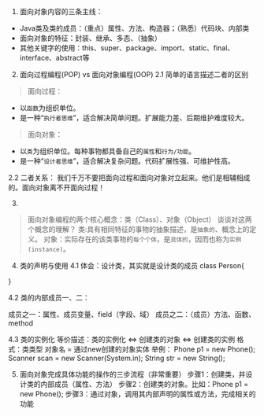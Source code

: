 1. 面向对象内容的三条主线：

- Java类及类的成员：（重点）属性、方法、构造器；（熟悉）代码块、内部类
- 面向对象的特征：封装、继承、多态、（抽象）
- 其他关键字的使用：this、super、package、import、static、final、interface、abstract等


2. 面向过程编程(POP)  vs 面向对象编程(OOP)
   2.1 简单的语言描述二者的区别

> 面向过程：
- 以`函数`为组织单位。
- 是一种“`执行者思维`”，适合解决简单问题。扩展能力差、后期维护难度较大。

> 面向对象：
- 以`类`为组织单位。每种事物都具备自己的`属性`和`行为/功能`。
- 是一种“`设计者思维`”，适合解决复杂问题。代码扩展性强、可维护性高。

2.2 二者关系：
我们千万不要把面向过程和面向对象对立起来。他们是相辅相成的。面向对象离不开面向过程！

3.

> 面向对象编程的两个核心概念：类（Class）、对象（Object）
> 谈谈对这两个概念的理解？
> 类:具有相同特征的事物的抽象描述，是`抽象的`、概念上的定义。
> 对象：实际存在的该类事物的`每个个体`，是`具体的`，因而也称为`实例(instance)`。

4. 类的声明与使用
   4.1 体会：设计类，其实就是设计类的成员
   class Person{

}

4.2 类的内部成员一、二：

成员之一：属性、成员变量、field（字段、域）
成员之二：（成员）方法、函数、method

4.3 类的实例化
等价描述：类的实例化 <=> 创建类的对象  <=> 创建类的实例
格式：类类型 对象名 = 通过new创建的对象实体
举例：
Phone p1 = new Phone();
Scanner scan = new Scanner(System.in);
String str = new String();

5. 面向对象完成具体功能的操作的三步流程（非常重要）
   步骤1：创建类，并设计类的内部成员（属性、方法）
   步骤2：创建类的对象。比如：Phone p1 = new Phone();
   步骤3：通过对象，调用其内部声明的属性或方法，完成相关的功能




